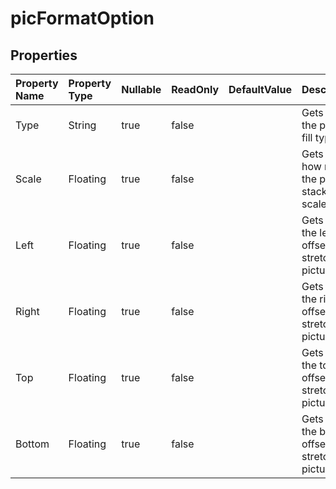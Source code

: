 # **picFormatOption**

 

## **Properties**

| Property Name | Property Type | Nullable |  ReadOnly | DefaultValue | Description | 
| :- | :- | :- |:- |  :- | :- |
|Type|String|true|false |  |Gets or sets the picture fill type. |
|Scale|Floating|true|false |  |Gets or sets how many the picture stack and scale with. |
|Left|Floating|true|false |  |Gets or sets the left offset for stretching picture. |
|Right|Floating|true|false |  |Gets or sets the right offset for stretching picture. |
|Top|Floating|true|false |  |Gets or sets the top offset for stretching picture. |
|Bottom|Floating|true|false |  |Gets or sets the bottom offset for stretching picture. |

